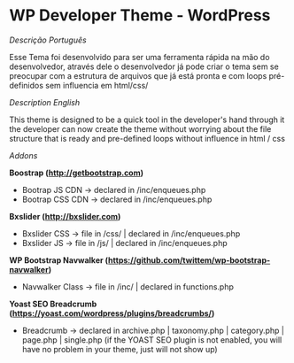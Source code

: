 # WP Developer Theme - WordPress #

*Descrição Português*

Esse Tema foi desenvolvido para ser uma ferramenta rápida na mão do desenvolvedor, através dele o desenvolvedor já pode criar o tema sem se preocupar com a estrutura de arquivos que já está pronta e com loops pré-definidos sem influencia em html/css/

*Description English*

This theme is designed to be a quick tool in the developer's hand through it the developer can now create the theme without worrying about the file structure that is ready and pre-defined loops without influence in html / css

*Addons*

<b>Boostrap (http://getbootstrap.com)</b>
- Bootrap JS CDN -> declared in /inc/enqueues.php
- Bootrap CSS CDN -> declared in /inc/enqueues.php

<b>Bxslider (http://bxslider.com)</b>
- Bxslider CSS -> file in /css/ | declared in /inc/enqueues.php
- Bxslider JS -> file in /js/ | declared in /inc/enqueues.php

<b>WP Bootstrap Navwalker (https://github.com/twittem/wp-bootstrap-navwalker)</b>
- Navwalker Class -> file in /inc/ | declared in functions.php

<b>Yoast SEO Breadcrumb (https://yoast.com/wordpress/plugins/breadcrumbs/)</b>
- Breadcrumb -> declared in archive.php | taxonomy.php | category.php | page.php | single.php
(if the YOAST SEO plugin is not enabled, you will have no problem in your theme, just will not show up)
